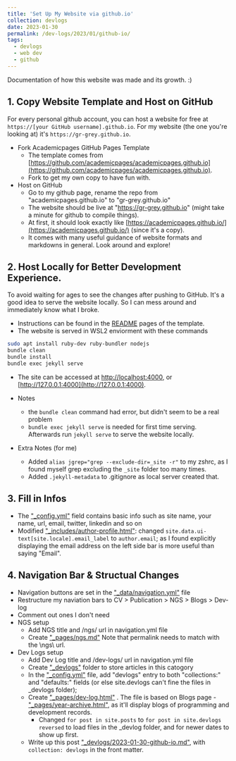 ```yaml
---
title: 'Set Up My Website via github.io'
collection: devlogs
date: 2023-01-30
permalink: /dev-logs/2023/01/github-io/
tags:
  - devlogs
  - web dev
  - github
---
```


Documentation of how this website was made and its growth. :)

## 1. Copy Website Template and Host on GitHub

For every personal github account, you can host a website for free at `https://[your GitHub username].github.io`.
For my website (the one you're looking at) it's `https://gr-grey.github.io`.

* Fork Academicpages GitHub Pages Template
    * The template comes from [https://github.com/academicpages/academicpages.github.io](https://github.com/academicpages/academicpages.github.io). 
    * Fork to get my own copy to have fun with.
* Host on GitHub
    * Go to my github page, rename the repo from "academicpages.github.io" to "gr-grey.github.io"
    * The website should be live at "https://gr-grey.github.io" (might take a minute for github to compile things).
    * At first, it should look exactly like [https://academicpages.github.io/](https://academicpages.github.io/) (since it's a copy).
    * It comes with many useful guidance of website formats and markdowns in general. Look around and explore!

## 2. Host Locally for Better Development Experience.

To avoid waiting for ages to see the changes after pushing to GitHub.
It's a good idea to serve the website locally.
So I can mess around and immediately know what I broke.

* Instructions can be found in the [README](https://github.com/academicpages/academicpages.github.io#readme) pages of the template.
* The website is served in WSL2 enviorment with these commands

```bash
sudo apt install ruby-dev ruby-bundler nodejs
bundle clean
bundle install
bundle exec jekyll serve
```

* The site can be accessed at [http://localhost:4000](http://localhost:4000), or [http://127.0.0.1:4000](http://127.0.0.1:4000).

* Notes
    * the `bundle clean` command had error, but didn't seem to be a real problem
    * `bundle exec jekyll serve` is needed for first time serving. Afterwards run `jekyll serve` to serve the website locally.

* Extra Notes (for me)
    * Added `alias jgrep="grep --exclude-dir=_site -r"` to my zshrc, as I found myself grep excluding the `_site` folder too many times.
    * Added `.jekyll-metadata` to .gitignore as local server created that.

## 3. Fill in Infos

* The ["\_config.yml"](https://github.com/gr-grey/gr-grey.github.io/blob/master/_config.yml) field contains basic info such as site name, your name, url, email, twitter, linkedin and so on
* Modified ["\_includes/author-profile.html"](https://github.com/gr-grey/gr-grey.github.io/blob/master/_includes/author-profile.html): changed `site.data.ui-text[site.locale].email_label` to `author.email`; as I found explicitly displaying the email address on the left side bar is more useful than saying "Email".

## 4. Navigation Bar & Structual Changes

* Navigation buttons are set in the ["\_data/navigation.yml"](https://github.com/gr-grey/gr-grey.github.io/blob/master/_data/navigation.yml)  file
* Restructure my naviation bars to CV > Publication > NGS > Blogs > Dev-log
* Comment out ones I don't need
* NGS setup
    * Add NGS title and /ngs/ url in navigation.yml file
    * Create ["\_pages/ngs.md"](https://github.com/gr-grey/gr-grey.github.io/blob/master/_pages/ngs.md) Note that permalink needs to match with the \ngs\ url.
* Dev Logs setup
    * Add Dev Log title and /dev-logs/ url in navigation.yml file
    * Create ["\_devlogs"](https://github.com/gr-grey/gr-grey.github.io/tree/master/_devlogs) folder to store articles in this catogory
    * In the ["\_config.yml"](https://github.com/gr-grey/gr-grey.github.io/blob/master/_config.yml) file, add "devlogs" entry to both "collections:" and "defaults:" fields (or else site.devlogs can't fine the files in \_devlogs folder);  
    * Create ["\_pages/dev-log.html"](https://github.com/gr-grey/gr-grey.github.io/blob/master/_pages/dev-logs.html) . The file is based on Blogs page - ["\_pages/year-archive.html"](https://github.com/gr-grey/gr-grey.github.io/blob/master/_pages/year-archive.html), as it'll display blogs of programming and development records.
        * Changed `for post in site.posts` to `for post in site.devlogs reversed` to load files in the \_devlog folder, and for newer dates to show up first.
    * Write up this post ["\_devlogs/2023-01-30-github-io.md"](https://github.com/gr-grey/gr-grey.github.io/blob/master/_devlogs/2023-01-30-github-io.md), with `collection: devlogs` in the front matter.



